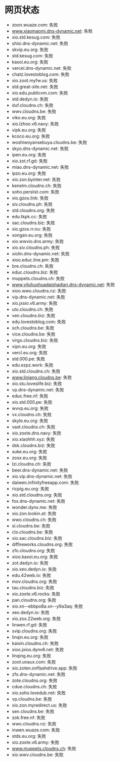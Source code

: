 # 网页状态
- zoon.wuaze.com: 失败
- www.xiaomaomi.dns-dynamic.net: 失败
- xio.std.kesug.com: 失败
- shisi.dns-dynamic.net: 失败
- skvip.eu.org: 失败
- std.kesug.com: 失败
- kaxoi.eu.org: 失败
- vercel.dns-dynamic.net: 失败
- chatz.lovestoblog.com: 失败
- xio.zoot.myfw.us: 失败
- std.great-site.net: 失败
- xio.edu.publicvm.com: 失败
- std.dedyn.io: 失败
- duf.cloudns.ch: 失败
- wwv.cloudns.be: 失败
- viko.eu.org: 失败
- xio.lzhoo.v6.navy: 失败
- vipk.eu.org: 失败
- kcoco.eu.org: 失败
- woshiwoyansebuya.cloudns.be: 失败
- skyo.dns-dynamic.net: 失败
- ipen.eu.org: 失败
- xio.zot.rf.gd: 失败
- miao.dns-dynamic.net: 失败
- ipzo.eu.org: 失败
- xio.zon.byinter.net: 失败
- kenelm.cloudns.ch: 失败
- soho.perslist.com: 失败
- xio.gzos.link: 失败
- siv.cloudns.ph: 失败
- std.cloudns.org: 失败
- edu.tkpk.cc: 失败
- sac.cloudns.biz: 失败
- xio.gzos.rr.nu: 失败
- xongan.eu.org: 失败
- xio.wwvio.dns.army: 失败
- xio.siv.cloudns.ph: 失败
- xiolin.dns-dynamic.net: 失败
- xioo.educ.line.pm: 失败
- bre.cloudns.ch: 失败
- educ.cloudns.biz: 失败
- muppets.cloudns.ch: 失败
- www.yiluhuohuadaishadian.dns-dynamic.net: 失败
- xioo.wwo.cloudns.nz: 失败
- vip.dns-dynamic.net: 失败
- xio.jxsio.v6.army: 失败
- uto.cloudns.ch: 失败
- ven.cloudns.biz: 失败
- edu.lovestoblog.com: 失败
- sch.cloudns.be: 失败
- vice.cloudns.be: 失败
- virgo.cloudns.biz: 失败
- vipn.eu.org: 失败
- vercl.eu.org: 失败
- std.000.pe: 失败
- edu.ezpz.work: 失败
- xio.std.cloudns.ch: 失败
- www.liniang.cloudns.be: 失败
- xio.stu.loveslife.biz: 失败
- vp.dns-dynamic.net: 失败
- educ.free.nf: 失败
- xio.std.000.pe: 失败
- wvvp.eu.org: 失败
- vx.cloudns.ch: 失败
- skyle.eu.org: 失败
- vast.cloudns.ch: 失败
- xio.zoxte.dns.navy: 失败
- xio.xiaohhh.xyz: 失败
- dsk.cloudns.biz: 失败
- suke.eu.org: 失败
- zosx.eu.org: 失败
- lzi.cloudns.ch: 失败
- beer.dns-dynamic.net: 失败
- xio.vip.dns-dynamic.net: 失败
- daiwen.infinityfreeapp.com: 失败
- ricpig.eu.org: 失败
- xio.std.cloudns.org: 失败
- fox.dns-dynamic.net: 失败
- wonder.dynx.me: 失败
- xio.zon.lookin.at: 失败
- wwo.cloudns.ch: 失败
- si.cloudns.be: 失败
- clo.cloudns.be: 失败
- xio.sac.cloudns.biz: 失败
- diffireworks.cloudns.org: 失败
- zfo.cloudns.org: 失败
- xioo.kaxoi.eu.org: 失败
- zot.dedyn.io: 失败
- xio.xeo.dedyn.io: 失败
- edu.42web.io: 失败
- mov.cloudns.org: 失败
- tau.cloudns.biz: 失败
- xio.zoxte.v6.rocks: 失败
- pan.cloudns.org: 失败
- xio.xn--ebbpo8a.xn--y9a3aq: 失败
- xeo.dedyn.io: 失败
- xio.zos.22web.org: 失败
- linwen.rf.gd: 失败
- svip.cloudns.org: 失败
- linqin.eu.org: 失败
- kaixin.cloudns.ch: 失败
- xioo.jxios.dynv6.net: 失败
- linqing.eu.org: 失败
- zoot.unaux.com: 失败
- xio.zoten.onflashdrive.app: 失败
- zfo.dns-dynamic.net: 失败
- zote.cloudns.org: 失败
- cdue.cloudns.ch: 失败
- xio.soho.lovedub.net: 失败
- vp.cloudns.be: 失败
- xio.zon.myredirect.us: 失败
- sen.cloudns.be: 失败
- zok.free.nf: 失败
- wwo.cloudns.nz: 失败
- inwen.wuaze.com: 失败
- stds.eu.org: 失败
- xio.zoxte.v6.army: 失败
- www.muppets.cloudns.ch: 失败
- xio.wwv.cloudns.be: 失败
